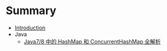 # Summary

* [Introduction](README.md)
* Java
  * [Java7/8 中的 HashMap 和 ConcurrentHashMap 全解析](java/hashmap-concurrenthashmap-analysis-in-java7and8.md)

